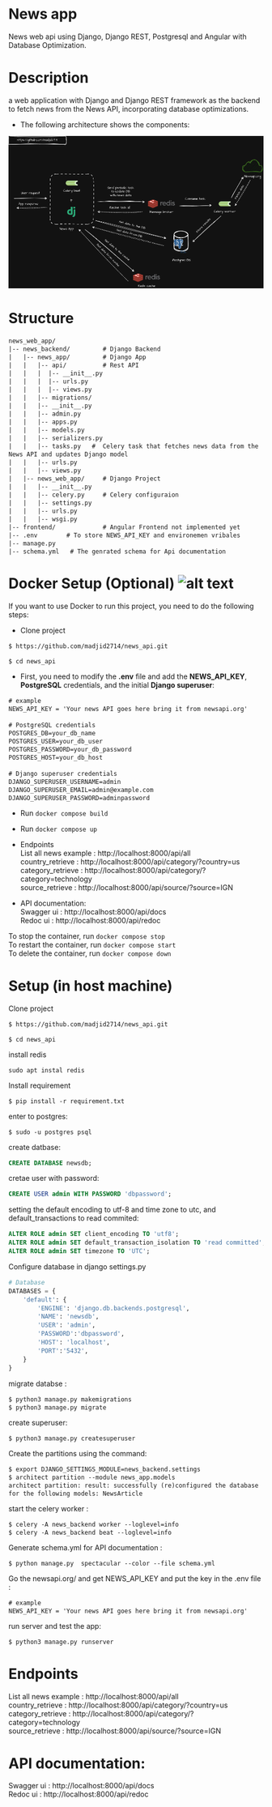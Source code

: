 # News app
News web api using Django, Django REST, Postgresql and Angular with Database Optimization.
# Description
a web application with Django and Django REST framework as the backend to fetch
news from the News API, incorporating database optimizations.

- The following architecture shows the components:
<img src="https://github.com/madjid2714/news_api/blob/main/Dark_news_api.png">

# Structure
```
news_web_app/
|-- news_backend/         # Django Backend
|   |-- news_app/         # Django App
|   |   |-- api/          # Rest API
|   |   |  |-- __init__.py
|   |   |  |-- urls.py
|   |   |  |-- views.py
|   |   |-- migrations/
|   |   |-- __init__.py
|   |   |-- admin.py
|   |   |-- apps.py
|   |   |-- models.py
|   |   |-- serializers.py
|   |   |-- tasks.py   #  Celery task that fetches news data from the News API and updates Django model
|   |   |-- urls.py
|   |   |-- views.py
|   |-- news_web_app/     # Django Project
|   |   |-- __init__.py
|   |   |-- celery.py     # Celery configuraion
|   |   |-- settings.py
|   |   |-- urls.py
|   |   |-- wsgi.py
|-- frontend/             # Angular Frontend not implemented yet
|-- .env        # To store NEWS_API_KEY and environemen vribales
|-- manage.py
|-- schema.yml   # The genrated schema for Api documentation
```
# Docker Setup (Optional) ![alt text](https://camo.githubusercontent.com/fc8c91a1c1a2e8b4b0bf5f4ddbaec59d1f1159770294459ad8263b077fafb1bc/68747470733a2f2f736b696c6c69636f6e732e6465762f69636f6e733f693d646f636b6572)
If you want to use Docker to run this project, you need to do the following steps:<br>

- Clone project
```shell
$ https://github.com/madjid2714/news_api.git
```
```shell
$ cd news_api
```
- First, you need to modify the **.env** file and add the **NEWS_API_KEY**, **PostgreSQL** credentials, and the initial **Django superuser**:

```env
# example
NEWS_API_KEY = 'Your news API goes here bring it from newsapi.org'

# PostgreSQL credentials
POSTGRES_DB=your_db_name 
POSTGRES_USER=your_db_user
POSTGRES_PASSWORD=your_db_password
POSTGRES_HOST=your_db_host

# Django superuser credentials
DJANGO_SUPERUSER_USERNAME=admin
DJANGO_SUPERUSER_EMAIL=admin@example.com
DJANGO_SUPERUSER_PASSWORD=adminpassword
```
- Run ``docker compose build``
- Run ``docker compose up``
- Endpoints <br>
    List all news example : http://localhost:8000/api/all <br>
    country_retrieve  : http://localhost:8000/api/category/?country=us <br>
    category_retrieve  : http://localhost:8000/api/category/?category=technology <br>
    source_retrieve  : http://localhost:8000/api/source/?source=IGN <br>

- API documentation: <br>
    Swagger ui : http://localhost:8000/api/docs <br>
    Redoc ui : http://localhost:8000/api/redoc 

To stop the container, run ``docker compose stop`` <br>
To restart the container, run ``docker compose start`` <br>
To delete the container, run ``docker compose down`` <br>


# Setup (in host machine)
Clone project
```shell
$ https://github.com/madjid2714/news_api.git
```
```shell
$ cd news_api
```
install redis 
```shell
sudo apt instal redis
```
Install requirement
```shell
$ pip install -r requirement.txt
```
enter to postgres:
```shell
$ sudo -u postgres psql
```
create datbase:
```sql
CREATE DATABASE newsdb;
```
cretae user with password:
```sql
CREATE USER admin WITH PASSWORD 'dbpassword';
```
setting the default encoding to utf-8 and time zone to utc, and default_transactions to read commited:

```sql
ALTER ROLE admin SET client_encoding TO 'utf8';
ALTER ROLE admin SET default_transaction_isolation TO 'read committed';
ALTER ROLE admin SET timezone TO 'UTC';
```
Configure database in django settings.py
```python
# Database
DATABASES = {
    'default': {
        'ENGINE': 'django.db.backends.postgresql',
        'NAME': 'newsdb',
        'USER': 'admin',
        'PASSWORD':'dbpassword',
        'HOST': 'localhost',
        'PORT':'5432',
    }
}
```
migrate databse :
```shell
$ python3 manage.py makemigrations
$ python3 manage.py migrate
```
create superuser:
```shell
$ python3 manage.py createsuperuser
```
Create the partitions using the command:
```shell
$ export DJANGO_SETTINGS_MODULE=news_backend.settings
$ architect partition --module news_app.models
architect partition: result: successfully (re)configured the database for the following models: NewsArticle 
```
start the celery worker :
```shell
$ celery -A news_backend worker --loglevel=info
$ celery -A news_backend beat --loglevel=info
```

Generate schema.yml  for API documentation :
```shell
$ python manage.py  spectacular --color --file schema.yml
```
Go the newsapi.org/ and get NEWS_API_KEY and put the key in the .env file :
```env
# example
NEWS_API_KEY = 'Your news API goes here bring it from newsapi.org'
```
run server and test the app:
```shell
$ python3 manage.py runserver
```

# Endpoints
List all news example : http://localhost:8000/api/all <br>
country_retrieve  : http://localhost:8000/api/category/?country=us <br>
category_retrieve  : http://localhost:8000/api/category/?category=technology <br>
source_retrieve  : http://localhost:8000/api/source/?source=IGN <br>

# API documentation:
Swagger ui : http://localhost:8000/api/docs <br>
Redoc ui : http://localhost:8000/api/redoc <br>

